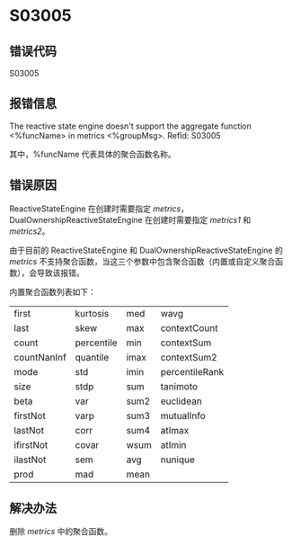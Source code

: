# S03005

## 错误代码

S03005

## 报错信息

The reactive state engine doesn't support the aggregate function <%funcName> in
metrics <%groupMsg>. RefId: S03005

其中，%funcName 代表具体的聚合函数名称。

## 错误原因

ReactiveStateEngine 在创建时需要指定 *metrics*，DualOwnershipReactiveStateEngine 在创建时需要指定
*metrics1* 和 *metrics2*。

由于目前的 ReactiveStateEngine 和 DualOwnershipReactiveStateEngine 的 *metrics*
不支持聚合函数，当这三个参数中包含聚合函数（内置或自定义聚合函数），会导致该报错。

内置聚合函数列表如下：

|  |  |  |  |
| --- | --- | --- | --- |
| first | kurtosis | med | wavg |
| last | skew | max | contextCount |
| count | percentile | min | contextSum |
| countNanInf | quantile | imax | contextSum2 |
| mode | std | imin | percentileRank |
| size | stdp | sum | tanimoto |
| beta | var | sum2 | euclidean |
| firstNot | varp | sum3 | mutualInfo |
| lastNot | corr | sum4 | atImax |
| ifirstNot | covar | wsum | atImin |
| ilastNot | sem | avg | nunique |
| prod | mad | mean |  |

## 解决办法

删除 *metrics* 中的聚合函数。

